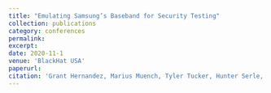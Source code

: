```yaml
---
title: "Emulating Samsung’s Baseband for Security Testing"
collection: publications
category: conferences
permalink: 
excerpt: 
date: 2020-11-1
venue: 'BlackHat USA'
paperurl: 
citation: 'Grant Hernandez, Marius Muench, Tyler Tucker, Hunter Serle, <b><i>Weidong Zhu</i></b>, Patrick Traynor and Kevin Butler. Emulating Samsung’s Baseband for Security Testing. BlackHat USA, 2020.'
---
```



